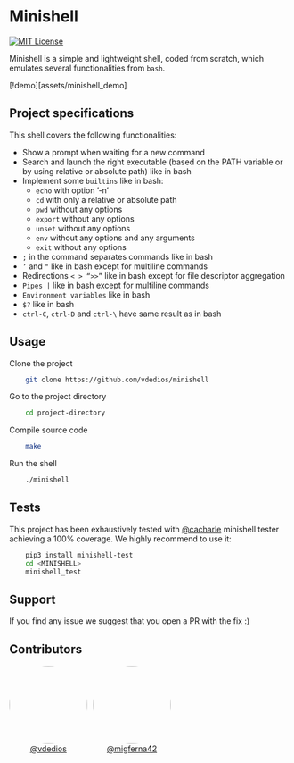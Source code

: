 # Minishell

[![MIT License](https://img.shields.io/badge/coverage-100%25-green)](https://github.com/migferna42/minishell/runs/1965281956)

Minishell is a simple and lightweight shell, coded from scratch, which emulates several functionalities from `bash`.

[!demo][assets/minishell_demo]
## Project specifications

This shell covers the following functionalities:

- Show a prompt when waiting for a new command
- Search and launch the right executable (based on the PATH variable or by using relative or absolute path) like in bash
- Implement some `builtins` like in bash:
    - `echo` with option ’-n’
    - `cd` with only a relative or absolute path
    - `pwd` without any options
    - `export` without any options
    - `unset` without any options
    - `env` without any options and any arguments
    - `exit` without any options
- `;` in the command separates commands like in bash
- `’` and `"` like in bash except for multiline commands
- Redirections `< > “>>”` like in bash except for file descriptor aggregation
- `Pipes |` like in bash except for multiline commands
- `Environment variables` like in bash
- `$?` like in bash
- `ctrl-C`, `ctrl-D` and `ctrl-\` have same result as in bash
  
## Usage

Clone the project

```bash
    git clone https://github.com/vdedios/minishell
```

Go to the project directory

```bash
    cd project-directory
```

Compile source code

```bash
    make
```

Run the shell

```bash
    ./minishell
```
  
## Tests

This project has been exhaustively tested with [@cacharle](https://github.com/cacharle/minishell_test) minishell tester achieving a 100% coverage. We highly recommend to use it:
```bash
    pip3 install minishell-test
    cd <MINISHELL>
    minishell_test
```
## Support

If you find any issue we suggest that you open a PR with the fix :)

## Contributors
<div style="display: flex; flex-direction: row; align-items: center;">
    <div style="display: flex; flex-direction: column; align-items: center; margin-bottom: 10px;  margin-right: 10px">
      <img src="https://cdn.intra.42.fr/users/small_vde-dios.jpg" style="border-radius: 50%; width: 140px">
      <a href="https://github.com/vdedios">@vdedios</a>
    </div>
    <div style="display: flex; flex-direction: column; align-items: center; margin-bottom: 10px">
      <img src="https://avatars.githubusercontent.com/u/559575?v=4" style="border-radius: 50%; width: 140px">
      <a href="https://github.com/migferna42">@migferna42</a>
    </div>
</div>